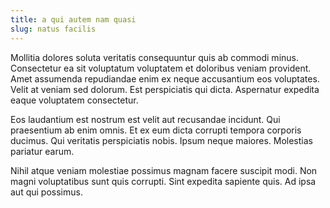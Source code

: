 ```yaml
---
title: a qui autem nam quasi
slug: natus facilis
---
```


Mollitia dolores soluta veritatis consequuntur quis ab commodi minus. Consectetur ea sit voluptatum voluptatem et doloribus veniam provident. Amet assumenda repudiandae enim ex neque accusantium eos voluptates. Velit at veniam sed dolorum. Est perspiciatis qui dicta. Aspernatur expedita eaque voluptatem consectetur.

Eos laudantium est nostrum est velit aut recusandae incidunt. Qui praesentium ab enim omnis. Et ex eum dicta corrupti tempora corporis ducimus. Qui veritatis perspiciatis nobis. Ipsum neque maiores. Molestias pariatur earum.

Nihil atque veniam molestiae possimus magnam facere suscipit modi. Non magni voluptatibus sunt quis corrupti. Sint expedita sapiente quis. Ad ipsa aut qui possimus.
